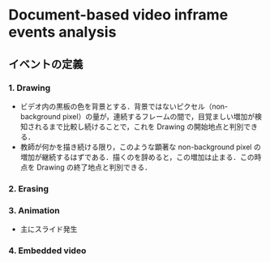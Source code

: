 # Document-based video inframe events analysis

## イベントの定義

### 1. Drawing

- ビデオ内の黒板の色を背景とする．背景ではないピクセル（non-background pixel）の量が，連続するフレームの間で，目覚ましい増加が検知されるまで比較し続けることで，これを Drawing の開始地点と判別できる．
- 教師が何かを描き続ける限り，このような顕著な non-background pixel の増加が継続するはずである．描くのを辞めると，この増加は止まる．この時点を Drawing の終了地点と判別できる．

### 2. Erasing

### 3. Animation

- 主にスライド発生

### 4. Embedded video
